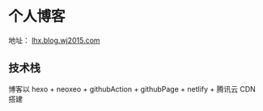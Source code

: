 # 个人博客

地址： [lhx.blog.wj2015.com](https://lhx.blog.wj2015.com)

## 技术栈

博客以 hexo + neoxeo + githubAction + githubPage + netlify + 腾讯云 CDN 搭建